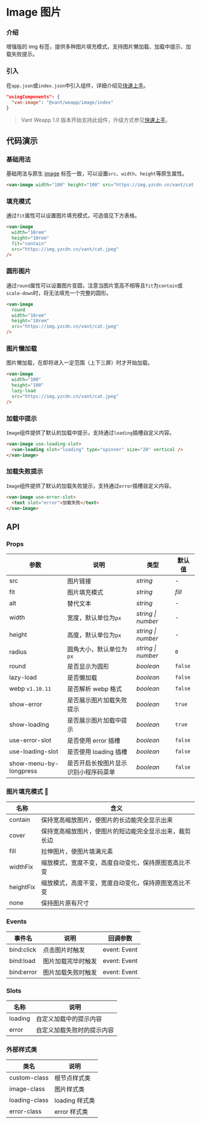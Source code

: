 # Image 图片

### 介绍

增强版的 img 标签，提供多种图片填充模式，支持图片懒加载、加载中提示、加载失败提示。

### 引入

在`app.json`或`index.json`中引入组件，详细介绍见[快速上手](#/quickstart#yin-ru-zu-jian)。

```json
"usingComponents": {
  "van-image": "@vant/weapp/image/index"
}
```

> Vant Weapp 1.0 版本开始支持此组件，升级方式参见[快速上手](#/quickstart)。

## 代码演示

### 基础用法

基础用法与原生 [image](<(https://developers.weixin.qq.com/miniprogram/dev/component/image.html)>) 标签一致，可以设置`src`、`width`、`height`等原生属性。

```html
<van-image width="100" height="100" src="https://img.yzcdn.cn/vant/cat.jpeg" />
```

### 填充模式

通过`fit`属性可以设置图片填充模式，可选值见下方表格。

```html
<van-image
  width="10rem"
  height="10rem"
  fit="contain"
  src="https://img.yzcdn.cn/vant/cat.jpeg"
/>
```

### 圆形图片

通过`round`属性可以设置图片变圆，注意当图片宽高不相等且`fit`为`contain`或`scale-down`时，将无法填充一个完整的圆形。

```html
<van-image
  round
  width="10rem"
  height="10rem"
  src="https://img.yzcdn.cn/vant/cat.jpeg"
/>
```

### 图片懒加载

图片懒加载，在即将进入一定范围（上下三屏）时才开始加载。

```html
<van-image
  width="100"
  height="100"
  lazy-load
  src="https://img.yzcdn.cn/vant/cat.jpeg"
/>
```

### 加载中提示

`Image`组件提供了默认的加载中提示，支持通过`loading`插槽自定义内容。

```html
<van-image use-loading-slot>
  <van-loading slot="loading" type="spinner" size="20" vertical />
</van-image>
```

### 加载失败提示

`Image`组件提供了默认的加载失败提示，支持通过`error`插槽自定义内容。

```html
<van-image use-error-slot>
  <text slot="error">加载失败</text>
</van-image>
```

## API

### Props

| 参数 | 说明 | 类型 | 默认值 |
| --- | --- | --- | --- |
| src | 图片链接 | _string_ | - |
| fit | 图片填充模式 | _string_ | _fill_ |
| alt | 替代文本 | _string_ | - |
| width | 宽度，默认单位为`px` | _string \| number_ | - |
| height | 高度，默认单位为`px` | _string \| number_ | - |
| radius | 圆角大小，默认单位为`px` | _string \| number_ | `0` |
| round | 是否显示为圆形 | _boolean_ | `false` |
| lazy-load | 是否懒加载 | _boolean_ | `false` |
| webp `v1.10.11` | 是否解析 webp 格式 | _boolean_ | `false` |
| show-error | 是否展示图片加载失败提示 | _boolean_ | `true` |
| show-loading | 是否展示图片加载中提示 | _boolean_ | `true` |
| use-error-slot | 是否使用 error 插槽 | _boolean_ | `false` |
| use-loading-slot | 是否使用 loading 插槽 | _boolean_ | `false` |
| show-menu-by-longpress | 是否开启长按图片显示识别小程序码菜单 | _boolean_ | `false` |

### 图片填充模式 

| 名称      | 含义                                                   |
| --------- | ------------------------------------------------------ |
| contain   | 保持宽高缩放图片，使图片的长边能完全显示出来           |
| cover     | 保持宽高缩放图片，使图片的短边能完全显示出来，裁剪长边 |
| fill      | 拉伸图片，使图片填满元素                               |
| widthFix  | 缩放模式，宽度不变，高度自动变化，保持原图宽高比不变   |
| heightFix | 缩放模式，高度不变，宽度自动变化，保持原图宽高比不变   |
| none      | 保持图片原有尺寸                                       |

### Events

| 事件名 | 说明               | 回调参数     |
| ------ | ------------------ | ------------ |
| bind:click  | 点击图片时触发     | event: Event |
| bind:load   | 图片加载完毕时触发 | event: Event |
| bind:error  | 图片加载失败时触发 | event: Event |

### Slots

| 名称    | 说明                       |
| ------- | -------------------------- |
| loading | 自定义加载中的提示内容     |
| error   | 自定义加载失败时的提示内容 |

### 外部样式类

| 类名          | 说明           |
| ------------- | -------------- |
| custom-class  | 根节点样式类   |
| image-class   | 图片样式类     |
| loading-class | loading 样式类 |
| error-class   | error 样式类   |
